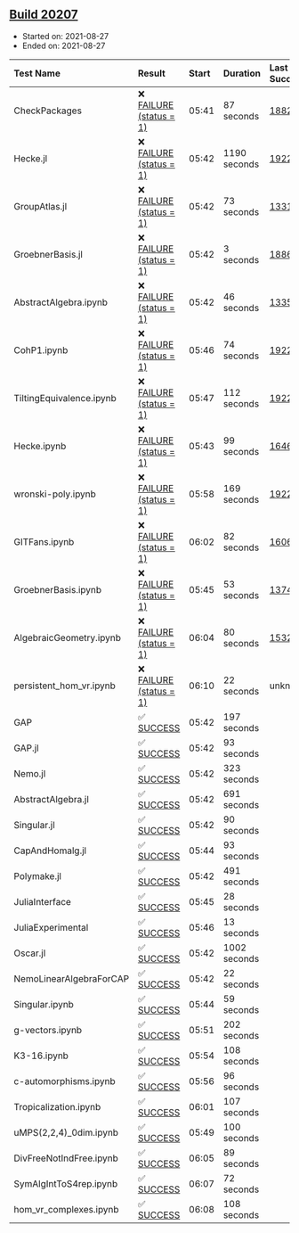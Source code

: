 ## [Build 20207](https://oscarci.mathematik.uni-kl.de/job/oscar/20207/)

* Started on: 2021-08-27
* Ended on: 2021-08-27

| Test Name    | Result | Start | Duration | Last Success | First Failure |
|:-------------|:-------|:------|:---------|:-------------|:--------------|
| CheckPackages | ❌ [FAILURE (status = 1)](https://oscarci.mathematik.uni-kl.de/job/oscar/20207/artifact/logs/build-20207/CheckPackages.log) | 05:41 | 87 seconds | [18822](https://oscarci.mathematik.uni-kl.de/job/oscar/18822/) | [18823](https://oscarci.mathematik.uni-kl.de/job/oscar/18823/) |
| Hecke.jl | ❌ [FAILURE (status = 1)](https://oscarci.mathematik.uni-kl.de/job/oscar/20207/artifact/logs/build-20207/Hecke.jl.log) | 05:42 | 1190 seconds | [19222](https://oscarci.mathematik.uni-kl.de/job/oscar/19222/) | [20152](https://oscarci.mathematik.uni-kl.de/job/oscar/20152/) |
| GroupAtlas.jl | ❌ [FAILURE (status = 1)](https://oscarci.mathematik.uni-kl.de/job/oscar/20207/artifact/logs/build-20207/GroupAtlas.jl.log) | 05:42 | 73 seconds | [13311](https://oscarci.mathematik.uni-kl.de/job/oscar/13311/) | [13312](https://oscarci.mathematik.uni-kl.de/job/oscar/13312/) |
| GroebnerBasis.jl | ❌ [FAILURE (status = 1)](https://oscarci.mathematik.uni-kl.de/job/oscar/20207/artifact/logs/build-20207/GroebnerBasis.jl.log) | 05:42 | 3 seconds | [18864](https://oscarci.mathematik.uni-kl.de/job/oscar/18864/) | [18865](https://oscarci.mathematik.uni-kl.de/job/oscar/18865/) |
| AbstractAlgebra.ipynb | ❌ [FAILURE (status = 1)](https://oscarci.mathematik.uni-kl.de/job/oscar/20207/artifact/logs/build-20207/AbstractAlgebra.ipynb.log) | 05:42 | 46 seconds | [13355](https://oscarci.mathematik.uni-kl.de/job/oscar/13355/) | [13356](https://oscarci.mathematik.uni-kl.de/job/oscar/13356/) |
| CohP1.ipynb | ❌ [FAILURE (status = 1)](https://oscarci.mathematik.uni-kl.de/job/oscar/20207/artifact/logs/build-20207/CohP1.ipynb.log) | 05:46 | 74 seconds | [19222](https://oscarci.mathematik.uni-kl.de/job/oscar/19222/) | [20152](https://oscarci.mathematik.uni-kl.de/job/oscar/20152/) |
| TiltingEquivalence.ipynb | ❌ [FAILURE (status = 1)](https://oscarci.mathematik.uni-kl.de/job/oscar/20207/artifact/logs/build-20207/TiltingEquivalence.ipynb.log) | 05:47 | 112 seconds | [19222](https://oscarci.mathematik.uni-kl.de/job/oscar/19222/) | [20152](https://oscarci.mathematik.uni-kl.de/job/oscar/20152/) |
| Hecke.ipynb | ❌ [FAILURE (status = 1)](https://oscarci.mathematik.uni-kl.de/job/oscar/20207/artifact/logs/build-20207/Hecke.ipynb.log) | 05:43 | 99 seconds | [16463](https://oscarci.mathematik.uni-kl.de/job/oscar/16463/) | [16464](https://oscarci.mathematik.uni-kl.de/job/oscar/16464/) |
| wronski-poly.ipynb | ❌ [FAILURE (status = 1)](https://oscarci.mathematik.uni-kl.de/job/oscar/20207/artifact/logs/build-20207/wronski-poly.ipynb.log) | 05:58 | 169 seconds | [19222](https://oscarci.mathematik.uni-kl.de/job/oscar/19222/) | [20152](https://oscarci.mathematik.uni-kl.de/job/oscar/20152/) |
| GITFans.ipynb | ❌ [FAILURE (status = 1)](https://oscarci.mathematik.uni-kl.de/job/oscar/20207/artifact/logs/build-20207/GITFans.ipynb.log) | 06:02 | 82 seconds | [16068](https://oscarci.mathematik.uni-kl.de/job/oscar/16068/) | [16069](https://oscarci.mathematik.uni-kl.de/job/oscar/16069/) |
| GroebnerBasis.ipynb | ❌ [FAILURE (status = 1)](https://oscarci.mathematik.uni-kl.de/job/oscar/20207/artifact/logs/build-20207/GroebnerBasis.ipynb.log) | 05:45 | 53 seconds | [13748](https://oscarci.mathematik.uni-kl.de/job/oscar/13748/) | [13749](https://oscarci.mathematik.uni-kl.de/job/oscar/13749/) |
| AlgebraicGeometry.ipynb | ❌ [FAILURE (status = 1)](https://oscarci.mathematik.uni-kl.de/job/oscar/20207/artifact/logs/build-20207/AlgebraicGeometry.ipynb.log) | 06:04 | 80 seconds | [15322](https://oscarci.mathematik.uni-kl.de/job/oscar/15322/) | [15323](https://oscarci.mathematik.uni-kl.de/job/oscar/15323/) |
| persistent_hom_vr.ipynb | ❌ [FAILURE (status = 1)](https://oscarci.mathematik.uni-kl.de/job/oscar/20207/artifact/logs/build-20207/persistent_hom_vr.ipynb.log) | 06:10 | 22 seconds | unknown | unknown |
| GAP | ✅ [SUCCESS](https://oscarci.mathematik.uni-kl.de/job/oscar/20207/artifact/logs/build-20207/GAP.log) | 05:42 | 197 seconds |  |  |
| GAP.jl | ✅ [SUCCESS](https://oscarci.mathematik.uni-kl.de/job/oscar/20207/artifact/logs/build-20207/GAP.jl.log) | 05:42 | 93 seconds |  |  |
| Nemo.jl | ✅ [SUCCESS](https://oscarci.mathematik.uni-kl.de/job/oscar/20207/artifact/logs/build-20207/Nemo.jl.log) | 05:42 | 323 seconds |  |  |
| AbstractAlgebra.jl | ✅ [SUCCESS](https://oscarci.mathematik.uni-kl.de/job/oscar/20207/artifact/logs/build-20207/AbstractAlgebra.jl.log) | 05:42 | 691 seconds |  |  |
| Singular.jl | ✅ [SUCCESS](https://oscarci.mathematik.uni-kl.de/job/oscar/20207/artifact/logs/build-20207/Singular.jl.log) | 05:42 | 90 seconds |  |  |
| CapAndHomalg.jl | ✅ [SUCCESS](https://oscarci.mathematik.uni-kl.de/job/oscar/20207/artifact/logs/build-20207/CapAndHomalg.jl.log) | 05:44 | 93 seconds |  |  |
| Polymake.jl | ✅ [SUCCESS](https://oscarci.mathematik.uni-kl.de/job/oscar/20207/artifact/logs/build-20207/Polymake.jl.log) | 05:42 | 491 seconds |  |  |
| JuliaInterface | ✅ [SUCCESS](https://oscarci.mathematik.uni-kl.de/job/oscar/20207/artifact/logs/build-20207/JuliaInterface.log) | 05:45 | 28 seconds |  |  |
| JuliaExperimental | ✅ [SUCCESS](https://oscarci.mathematik.uni-kl.de/job/oscar/20207/artifact/logs/build-20207/JuliaExperimental.log) | 05:46 | 13 seconds |  |  |
| Oscar.jl | ✅ [SUCCESS](https://oscarci.mathematik.uni-kl.de/job/oscar/20207/artifact/logs/build-20207/Oscar.jl.log) | 05:42 | 1002 seconds |  |  |
| NemoLinearAlgebraForCAP | ✅ [SUCCESS](https://oscarci.mathematik.uni-kl.de/job/oscar/20207/artifact/logs/build-20207/NemoLinearAlgebraForCAP.log) | 05:42 | 22 seconds |  |  |
| Singular.ipynb | ✅ [SUCCESS](https://oscarci.mathematik.uni-kl.de/job/oscar/20207/artifact/logs/build-20207/Singular.ipynb.log) | 05:44 | 59 seconds |  |  |
| g-vectors.ipynb | ✅ [SUCCESS](https://oscarci.mathematik.uni-kl.de/job/oscar/20207/artifact/logs/build-20207/g-vectors.ipynb.log) | 05:51 | 202 seconds |  |  |
| K3-16.ipynb | ✅ [SUCCESS](https://oscarci.mathematik.uni-kl.de/job/oscar/20207/artifact/logs/build-20207/K3-16.ipynb.log) | 05:54 | 108 seconds |  |  |
| c-automorphisms.ipynb | ✅ [SUCCESS](https://oscarci.mathematik.uni-kl.de/job/oscar/20207/artifact/logs/build-20207/c-automorphisms.ipynb.log) | 05:56 | 96 seconds |  |  |
| Tropicalization.ipynb | ✅ [SUCCESS](https://oscarci.mathematik.uni-kl.de/job/oscar/20207/artifact/logs/build-20207/Tropicalization.ipynb.log) | 06:01 | 107 seconds |  |  |
| uMPS(2,2,4)_0dim.ipynb | ✅ [SUCCESS](https://oscarci.mathematik.uni-kl.de/job/oscar/20207/artifact/logs/build-20207/uMPS-2-2-4-_0dim.ipynb.log) | 05:49 | 100 seconds |  |  |
| DivFreeNotIndFree.ipynb | ✅ [SUCCESS](https://oscarci.mathematik.uni-kl.de/job/oscar/20207/artifact/logs/build-20207/DivFreeNotIndFree.ipynb.log) | 06:05 | 89 seconds |  |  |
| SymAlgIntToS4rep.ipynb | ✅ [SUCCESS](https://oscarci.mathematik.uni-kl.de/job/oscar/20207/artifact/logs/build-20207/SymAlgIntToS4rep.ipynb.log) | 06:07 | 72 seconds |  |  |
| hom_vr_complexes.ipynb | ✅ [SUCCESS](https://oscarci.mathematik.uni-kl.de/job/oscar/20207/artifact/logs/build-20207/hom_vr_complexes.ipynb.log) | 06:08 | 108 seconds |  |  |

